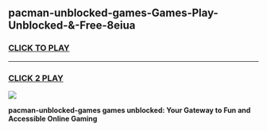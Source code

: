 
## pacman-unblocked-games-Games-Play-Unblocked-&-Free-8eiua
<h3>
<a href="https://premium76.site?title=pacman-unblocked-games&ref=24A">CLICK TO PLAY</a></h3>
<hr>

<h3>
<a href="https://premium76.site?title=pacman-unblocked-games&ref=24A">CLICK 2 PLAY</a>
  
</h3>

<a href="https://premium76.site?title=pacman-unblocked-games&ref=24A"><img src="https://clearcache.store/games.png"></a>


**pacman-unblocked-games games unblocked: Your Gateway to Fun and Accessible Online Gaming**
